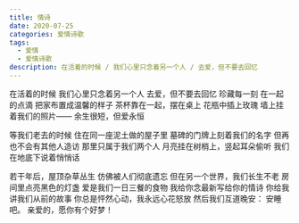 ```yaml
---
title: 情诗
date: 2020-07-25
categories: 爱情诗歌
tags:
  - 爱情
  - 爱情诗歌
description: 在活着的时候 / 我们心里只念着另一个人 / 去爱，但不要去回忆
---
```


在活着的时候
我们心里只念着另一个人
去爱，但不要去回忆
珍藏每一刻
在一起的点滴
把家布置成温馨的样子
茶杯靠在一起，摆在桌上
花瓶中插上玫瑰
墙上挂着我们的照片——
余生很短，但爱永恒

等我们老去的时候
住在同一座泥土做的屋子里
墓碑的门牌上刻着我们的名字
但再也不会有其他人造访
那里只属于我们两个人
月亮挂在树梢上，竖起耳朵偷听
我们在地底下说着悄悄话

若干年后，屋顶杂草丛生
仿佛被人们彻底遗忘
但在另一个世界，我们长生不老
房间里点亮黑色的灯盏
爱是我们一日三餐的食物
我给你念最新写给你的情诗
你给我讲我们从前的故事
你总是怦然心动，我永远心花怒放
然后我们互道晚安：
安睡吧。
亲爱的，愿你有个好梦！
